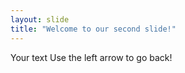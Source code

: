 ```yaml
---
layout: slide
title: "Welcome to our second slide!"
---
```

Your text
Use the left arrow to go back!